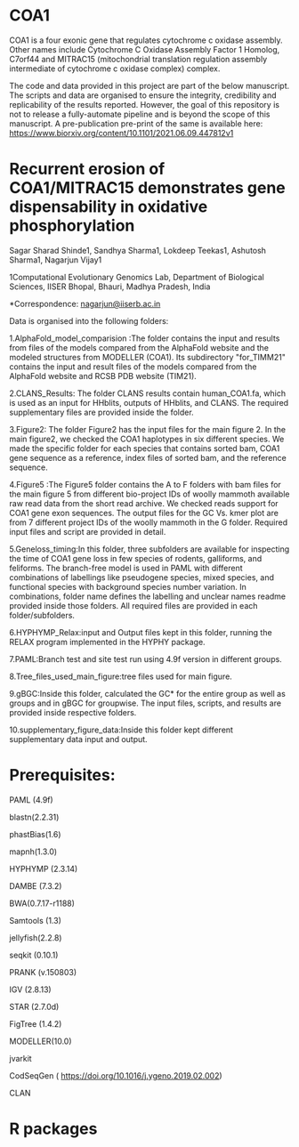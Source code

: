 # COA1
COA1 is a four exonic gene that regulates cytochrome c oxidase assembly. Other names include Cytochrome C Oxidase Assembly Factor 1 Homolog, C7orf44 and MITRAC15 (mitochondrial translation regulation assembly intermediate of cytochrome c oxidase complex) complex.

The code and data provided in this project are part of the below manuscript. The scripts and data are organised to ensure the integrity, credibility and replicability of the results reported. However, the goal of this repository is not to release a fully-automate pipeline and is beyond the scope of this manuscript. A pre-publication pre-print of the same is available here: https://www.biorxiv.org/content/10.1101/2021.06.09.447812v1

# Recurrent erosion of COA1/MITRAC15 demonstrates gene dispensability in oxidative phosphorylation
 Sagar Sharad Shinde1, Sandhya Sharma1, Lokdeep Teekas1, Ashutosh Sharma1, Nagarjun Vijay1

1Computational Evolutionary Genomics Lab, Department of Biological Sciences, IISER Bhopal, Bhauri, Madhya Pradesh, India

*Correspondence: nagarjun@iiserb.ac.in

Data is organised into the following folders:

1.AlphaFold_model_comparision :The folder contains the input and results from files of the models compared from the AlphaFold website and the modeled structures from MODELLER (COA1). Its subdirectory "for_TIMM21" contains the input and result files of the models compared from the AlphaFold website and RCSB PDB website (TIM21).

2.CLANS_Results: The folder CLANS results contain human_COA1.fa, which is used as an input for HHblits, outputs of HHblits, and CLANS. The required supplementary files are provided inside the folder.

3.Figure2: The folder Figure2 has the input files for the main figure 2. In the main figure2, we checked the COA1 haplotypes in six different species. We made the specific folder for each species that contains sorted bam, COA1 gene sequence as a reference, index files of sorted bam, and the reference sequence.

4.Figure5 :The Figure5 folder contains the A to F folders with bam files for the main figure 5 from different bio-project IDs of woolly mammoth available raw read data from the short read archive. We checked reads support for COA1 gene exon sequences. The output files for the GC Vs. kmer plot are from 7 different project IDs of the woolly mammoth in the G folder. Required input files and script are provided in detail. 

5.Geneloss_timing:In this folder, three subfolders are available for inspecting the time of COA1 gene loss in few species of rodents, galliforms, and feliforms. The branch-free model is used in PAML with different combinations of labellings like pseudogene species, mixed species, and functional species with background species number variation. In combinations, folder name defines the labelling and unclear names readme provided inside those folders. All required files are provided in each folder/subfolders.   

6.HYPHYMP_Relax:input and Output files kept in this folder, running the RELAX program implemented in the HYPHY package.

7.PAML:Branch test and site test run using 4.9f version in different groups.

8.Tree_files_used_main_figure:tree files used for main figure.

9.gBGC:Inside this folder, calculated the GC* for the entire group as well as groups and in gBGC for groupwise. The input files, scripts, and results are provided inside respective folders.    

10.supplementary_figure_data:Inside this folder kept different supplementary data input and output. 

# Prerequisites:

PAML (4.9f)

blastn(2.2.31)

phastBias(1.6)

mapnh(1.3.0)

HYPHYMP (2.3.14)

DAMBE (7.3.2)

BWA(0.7.17-r1188)

Samtools (1.3)

jellyfish(2.2.8)

seqkit (0.10.1)

PRANK (v.150803)

IGV (2.8.13)

STAR (2.7.0d)

FigTree (1.4.2)

MODELLER(10.0)

jvarkit

CodSeqGen ( https://doi.org/10.1016/j.ygeno.2019.02.002)

CLAN


# R packages





